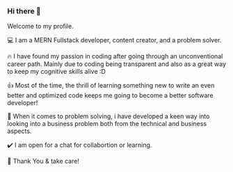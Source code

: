 ### Hi there 👋

Welcome to my profile.

💻 I am a MERN Fullstack developer, content creator, and a problem solver.

🔥 I have found my passion in coding after going through an unconventional career path. 
Mainly due to coding being transparent and also as a great way to keep my cognitive skills alive :D

👍 Most of the time, the thrill of learning something new to write an even better and optimized code keeps me going to become a better software developer!

📓 When it comes to problem solving, i have developed a keen way into looking into a business problem both from the technical and business aspects.

✔️ I am open for a chat for collabortion or learning.

👋 Thank You & take care!
